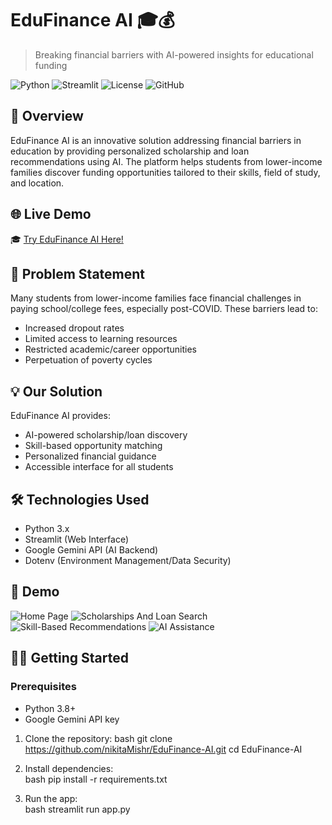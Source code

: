 # EduFinance AI 🎓💰
> Breaking financial barriers with AI-powered insights for educational funding

![Python](https://img.shields.io/badge/Python-3.8+-blue?logo=python&logoColor=white)
![Streamlit](https://img.shields.io/badge/Streamlit-FF4B4B?logo=streamlit&logoColor=white)
![License](https://img.shields.io/badge/License-MIT-green)
![GitHub](https://img.shields.io/badge/Repo-Open_Source-success)

## 🚀 Overview

EduFinance AI is an innovative solution addressing financial barriers in education by providing personalized scholarship and loan recommendations using AI. The platform helps students from lower-income families discover funding opportunities tailored to their skills, field of study, and location.

## 🌐 Live Demo  
🎓 [Try EduFinance AI Here!](https://edufinance-ai.streamlit.app/) 

## 📌 Problem Statement

Many students from lower-income families face financial challenges in paying school/college fees, especially post-COVID. These barriers lead to:
- Increased dropout rates
- Limited access to learning resources
- Restricted academic/career opportunities
- Perpetuation of poverty cycles

## 💡 Our Solution

EduFinance AI provides:
- AI-powered scholarship/loan discovery
- Skill-based opportunity matching
- Personalized financial guidance
- Accessible interface for all students

## 🛠 Technologies Used

- Python 3.x
- Streamlit (Web Interface)
- Google Gemini API (AI Backend)
- Dotenv (Environment Management/Data Security)

## 📸 Demo  
![Home Page](assets/Home.png)
![Scholarships And Loan Search](assets/Scholarship.png) 
![Skill-Based Recommendations](assets/Skill_based_recom.png) 
![AI Assistance](assets/AI_support.png) 

## 🏃‍♂ Getting Started

### Prerequisites
- Python 3.8+
- Google Gemini API key

1. Clone the repository:
   bash
   git clone https://github.com/nikitaMishr/EduFinance-AI.git
   cd EduFinance-AI
   
1. Install dependencies:  
   bash
   pip install -r requirements.txt
   
2. Run the app:  
   bash
   streamlit run app.py
   